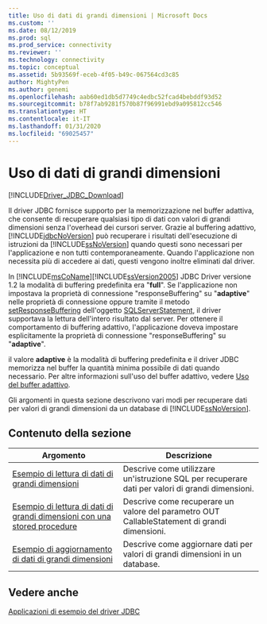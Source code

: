 ```yaml
---
title: Uso di dati di grandi dimensioni | Microsoft Docs
ms.custom: ''
ms.date: 08/12/2019
ms.prod: sql
ms.prod_service: connectivity
ms.reviewer: ''
ms.technology: connectivity
ms.topic: conceptual
ms.assetid: 5b93569f-eceb-4f05-b49c-067564cd3c85
author: MightyPen
ms.author: genemi
ms.openlocfilehash: aab60ed1db5d7749c4edbc52fcad4bebddf93d52
ms.sourcegitcommit: b78f7ab9281f570b87f96991ebd9a095812cc546
ms.translationtype: HT
ms.contentlocale: it-IT
ms.lasthandoff: 01/31/2020
ms.locfileid: "69025457"
---
```

# <a name="working-with-large-data"></a>Uso di dati di grandi dimensioni

[!INCLUDE[Driver_JDBC_Download](../../includes/driver_jdbc_download.md)]

Il driver JDBC fornisce supporto per la memorizzazione nel buffer adattiva, che consente di recuperare qualsiasi tipo di dati con valori di grandi dimensioni senza l'overhead dei cursori server. Grazie al buffering adattivo, [!INCLUDE[jdbcNoVersion](../../includes/jdbcnoversion_md.md)] può recuperare i risultati dell'esecuzione di istruzioni da [!INCLUDE[ssNoVersion](../../includes/ssnoversion-md.md)] quando questi sono necessari per l'applicazione e non tutti contemporaneamente. Quando l'applicazione non necessita più di accedere ai dati, questi vengono inoltre eliminati dal driver.

In [!INCLUDE[msCoName](../../includes/msconame_md.md)][!INCLUDE[ssVersion2005](../../includes/ssversion2005-md.md)] JDBC Driver versione 1.2 la modalità di buffering predefinita era "**full**". Se l'applicazione non impostava la proprietà di connessione "responseBuffering" su "**adaptive**" nelle proprietà di connessione oppure tramite il metodo [setResponseBuffering](../../connect/jdbc/reference/setresponsebuffering-method-sqlserverstatement.md) dell'oggetto [SQLServerStatement](../../connect/jdbc/reference/sqlserverstatement-class.md), il driver supportava la lettura dell'intero risultato dal server. Per ottenere il comportamento di buffering adattivo, l'applicazione doveva impostare esplicitamente la proprietà di connessione "responseBuffering" su "**adaptive**".  
  
il valore **adaptive** è la modalità di buffering predefinita e il driver JDBC memorizza nel buffer la quantità minima possibile di dati quando necessario. Per altre informazioni sull'uso del buffer adattivo, vedere [Uso del buffer adattivo](../../connect/jdbc/using-adaptive-buffering.md).  
  
 Gli argomenti in questa sezione descrivono vari modi per recuperare dati per valori di grandi dimensioni da un database di [!INCLUDE[ssNoVersion](../../includes/ssnoversion-md.md)].  
  
## <a name="in-this-section"></a>Contenuto della sezione  
  
| Argomento                                                                                                                      | Descrizione                                                              |
| -------------------------------------------------------------------------------------------------------------------------- | ------------------------------------------------------------------------ |
| [Esempio di lettura di dati di grandi dimensioni](../../connect/jdbc/reading-large-data-sample.md)                                               | Descrive come utilizzare un'istruzione SQL per recuperare dati per valori di grandi dimensioni.       |
| [Esempio di lettura di dati di grandi dimensioni con una stored procedure](../../connect/jdbc/reading-large-data-with-stored-procedures-sample.md) | Descrive come recuperare un valore del parametro OUT CallableStatement di grandi dimensioni. |
| [Esempio di aggiornamento di dati di grandi dimensioni](../../connect/jdbc/updating-large-data-sample.md)                                             | Descrive come aggiornare dati per valori di grandi dimensioni in un database.                |
  
## <a name="see-also"></a>Vedere anche

[Applicazioni di esempio del driver JDBC](../../connect/jdbc/sample-jdbc-driver-applications.md)  
